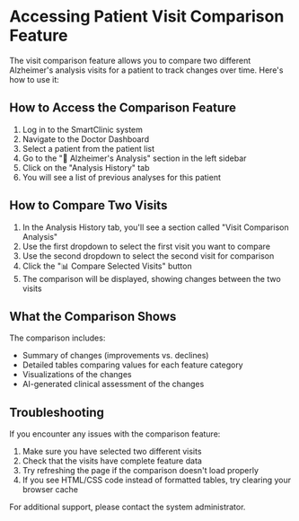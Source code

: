 # Accessing Patient Visit Comparison Feature

The visit comparison feature allows you to compare two different Alzheimer's analysis visits for a patient to track changes over time. Here's how to use it:

## How to Access the Comparison Feature

1. Log in to the SmartClinic system
2. Navigate to the Doctor Dashboard
3. Select a patient from the patient list
4. Go to the "🧠 Alzheimer's Analysis" section in the left sidebar
5. Click on the "Analysis History" tab
6. You will see a list of previous analyses for this patient

## How to Compare Two Visits

1. In the Analysis History tab, you'll see a section called "Visit Comparison Analysis"
2. Use the first dropdown to select the first visit you want to compare
3. Use the second dropdown to select the second visit for comparison
4. Click the "📊 Compare Selected Visits" button
5. The comparison will be displayed, showing changes between the two visits

## What the Comparison Shows

The comparison includes:
- Summary of changes (improvements vs. declines)
- Detailed tables comparing values for each feature category
- Visualizations of the changes
- AI-generated clinical assessment of the changes

## Troubleshooting

If you encounter any issues with the comparison feature:

1. Make sure you have selected two different visits
2. Check that the visits have complete feature data
3. Try refreshing the page if the comparison doesn't load properly
4. If you see HTML/CSS code instead of formatted tables, try clearing your browser cache

For additional support, please contact the system administrator. 